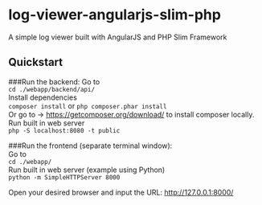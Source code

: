 # log-viewer-angularjs-slim-php
A simple log viewer built with AngularJS and PHP Slim Framework

## Quickstart
###Run the backend:
Go to  
`cd ./webapp/backend/api/`    
Install dependencies  
`composer install` or `php composer.phar install`  
Or go to -> https://getcomposer.org/download/ to install composer locally.  
Run built in web server  
`php -S localhost:8080 -t public`  

###Run the frontend (separate terminal window):  
Go to   
`cd ./webapp/`  
Run built in web server (example using Python)  
`python -m SimpleHTTPServer 8000`  
    
Open your desired browser and input the URL: http://127.0.0.1:8000/  
